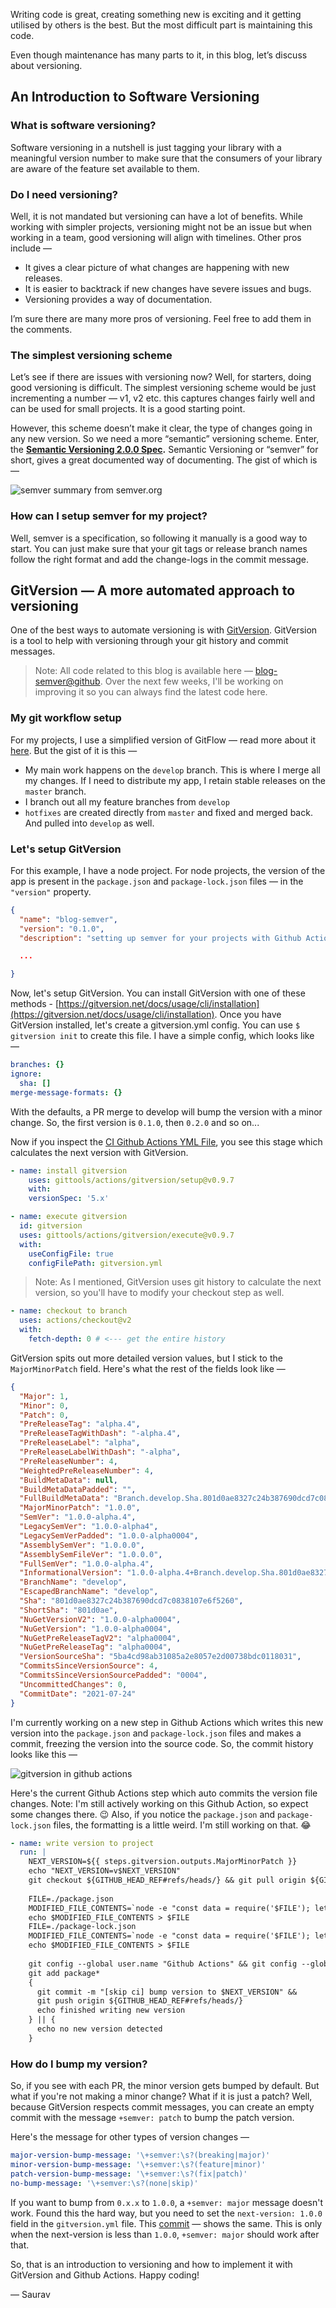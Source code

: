Writing code is great, creating something new is exciting and it getting utilised by others is the best. But the most difficult part is maintaining this code. 

Even though maintenance has many parts to it, in this blog, let’s discuss about versioning. 

## An Introduction to Software Versioning

### What is software versioning?

Software versioning in a nutshell is just tagging your library with a meaningful version number to make sure that the consumers of your library are aware of the feature set available to them. 

### Do I need versioning?

Well, it is not mandated but versioning can have a lot of benefits. While working with simpler projects, versioning might not be an issue but when working in a team, good versioning will align with timelines. Other pros include — 

- It gives a clear picture of what changes are happening with new releases.
- It is easier to backtrack if new changes have severe issues and bugs.
- Versioning provides a way of documentation.

I’m sure there are many more pros of versioning. Feel free to add them in the comments. 

### The simplest versioning scheme

Let’s see if there are issues with versioning now? Well, for starters, doing good versioning is difficult. The simplest versioning scheme would be just incrementing a number — v1, v2 etc. this captures changes fairly well and can be used for small projects. It is a good starting point. 

However, this scheme doesn’t make it clear, the type of changes going in any new version. So we need a more “semantic” versioning scheme. Enter, the **[Semantic Versioning 2.0.0 Spec](https://semver.org/).** Semantic Versioning or “semver” for short, gives a great documented way of documenting. The gist of which is —

![semver summary from semver.org](/store/49-software-versioning-an-intro-with-gitversion/images/semver-summary.jpeg)

### How can I setup semver for my project?

Well, semver is a specification, so following it manually is a good way to start. You can just make sure that your git tags or release branch names follow the right format and add the change-logs in the commit message. 

## GitVersion — A more automated approach to versioning

One of the best ways to automate versioning is with [GitVersion](https://gitversion.net/). GitVersion is a tool to help with  versioning through your git history and commit messages.

> Note: All code related to this blog is available here — [blog-semver@github](https://github.com/mrsauravsahu/blog-semver). Over the next few weeks, I'll be working on improving it so you can always find the latest code here.

### My git workflow setup

For my projects, I use a simplified version of GitFlow — read more about it [here](https://www.atlassian.com/git/tutorials/comparing-workflows/gitflow-workflow). But the gist of it is this —

- My main work happens on the `develop` branch. This is where I merge all my changes. If I need to distribute my app, I retain stable releases on the `master` branch.
- I branch out all my feature branches from `develop`
- `hotfixes` are created directly from `master` and fixed and merged back. And pulled into `develop` as well.

### Let's setup GitVersion

For this example, I have a node project. For node projects, the version of the app is present in the `package.json` and `package-lock.json` files — in the `"version"` property.

```json
{
  "name": "blog-semver",
  "version": "0.1.0",
  "description": "setting up semver for your projects with Github Actions",

  ...

}
```

Now, let's setup GitVersion. You can install GitVersion with one of these methods - [https://gitversion.net/docs/usage/cli/installation](https://gitversion.net/docs/usage/cli/installation). Once you have GitVersion installed, let's create a gitversion.yml config. You can use `$ gitversion init` to create this file. I have a simple config, which looks like —

```yaml
branches: {}
ignore:
  sha: []
merge-message-formats: {}
```

With the defaults, a PR merge to develop will bump the version with a minor change. So, the first version is `0.1.0`, then `0.2.0` and so on...

Now if you inspect the [CI Github Actions YML File](https://github.com/mrsauravsahu/blog-semver/blob/main/.github/workflows/ci.yml), you see this stage which calculates the next version with GitVersion. 

```yaml
- name: install gitversion
	uses: gittools/actions/gitversion/setup@v0.9.7
    with:
    versionSpec: '5.x'

- name: execute gitversion
  id: gitversion
  uses: gittools/actions/gitversion/execute@v0.9.7
  with:
    useConfigFile: true
    configFilePath: gitversion.yml
```

> Note: As I mentioned, GitVersion uses git history to calculate the next version, so you'll have to modify your checkout step as well.

```yaml
- name: checkout to branch
  uses: actions/checkout@v2
  with:
    fetch-depth: 0 # <--- get the entire history
```

GitVersion spits out more detailed version values, but I stick to the `MajorMinorPatch` field. Here's what the rest of the fields look like —

```json
{
  "Major": 1,
  "Minor": 0,
  "Patch": 0,
  "PreReleaseTag": "alpha.4",
  "PreReleaseTagWithDash": "-alpha.4",
  "PreReleaseLabel": "alpha",
  "PreReleaseLabelWithDash": "-alpha",
  "PreReleaseNumber": 4,
  "WeightedPreReleaseNumber": 4,
  "BuildMetaData": null,
  "BuildMetaDataPadded": "",
  "FullBuildMetaData": "Branch.develop.Sha.801d0ae8327c24b387690dcd7c0838107e6f5260",
  "MajorMinorPatch": "1.0.0",
  "SemVer": "1.0.0-alpha.4",
  "LegacySemVer": "1.0.0-alpha4",
  "LegacySemVerPadded": "1.0.0-alpha0004",
  "AssemblySemVer": "1.0.0.0",
  "AssemblySemFileVer": "1.0.0.0",
  "FullSemVer": "1.0.0-alpha.4",
  "InformationalVersion": "1.0.0-alpha.4+Branch.develop.Sha.801d0ae8327c24b387690dcd7c0838107e6f5260",
  "BranchName": "develop",
  "EscapedBranchName": "develop",
  "Sha": "801d0ae8327c24b387690dcd7c0838107e6f5260",
  "ShortSha": "801d0ae",
  "NuGetVersionV2": "1.0.0-alpha0004",
  "NuGetVersion": "1.0.0-alpha0004",
  "NuGetPreReleaseTagV2": "alpha0004",
  "NuGetPreReleaseTag": "alpha0004",
  "VersionSourceSha": "5ba4cd98ab31085a2e8057e2d00738bdc0118031",
  "CommitsSinceVersionSource": 4,
  "CommitsSinceVersionSourcePadded": "0004",
  "UncommittedChanges": 0,
  "CommitDate": "2021-07-24"
}
```

I'm currently working on a new step in Github Actions which writes this new version into the `package.json` and `package-lock.json` files and makes a commit, freezing the version into the source code. So, the commit history looks like this —

![gitversion in github actions](/store/49-software-versioning-an-intro-with-gitversion/images/gitversion-in-github-actions.png)

Here's the current Github Actions step which auto commits the version file changes. Note: I'm still actively working on this Github Action, so expect some changes there. 😉 Also, if you notice the `package.json` and `package-lock.json` files, the formatting is a little weird. I'm still working on that. 😂

```yaml
- name: write version to project
  run: |
    NEXT_VERSION=${{ steps.gitversion.outputs.MajorMinorPatch }}
    echo "NEXT_VERSION=v$NEXT_VERSION"
    git checkout ${GITHUB_HEAD_REF#refs/heads/} && git pull origin ${GITHUB_HEAD_REF#refs/heads/} 
    
    FILE=./package.json
    MODIFIED_FILE_CONTENTS=`node -e "const data = require('$FILE'); let modifiedData = { ...data, version: '$NEXT_VERSION' }; console.log(JSON.stringify(modifiedData, undefined, 2))"`
    echo $MODIFIED_FILE_CONTENTS > $FILE
    FILE=./package-lock.json
    MODIFIED_FILE_CONTENTS=`node -e "const data = require('$FILE'); let modifiedData = { ...data, version: '$NEXT_VERSION' }; console.log(JSON.stringify(modifiedData, undefined, 2))"`
    echo $MODIFIED_FILE_CONTENTS > $FILE
    
    git config --global user.name "Github Actions" && git config --global user.email "noreply@github.com"
    git add package* 
    {
      git commit -m "[skip ci] bump version to $NEXT_VERSION" &&
      git push origin ${GITHUB_HEAD_REF#refs/heads/}
      echo finished writing new version
    } || {
      echo no new version detected
    }
```

### How do I bump my version?

So, if you see with each PR, the minor version gets bumped by default. But what if you're not making a minor change? What if it is just a patch? Well, because GitVersion respects commit messages, you can create an empty commit with the message `+semver: patch` to bump the patch version.

Here's the message for other types of version changes —

```yaml
major-version-bump-message: '\+semver:\s?(breaking|major)'
minor-version-bump-message: '\+semver:\s?(feature|minor)'
patch-version-bump-message: '\+semver:\s?(fix|patch)'
no-bump-message: '\+semver:\s?(none|skip)'
```

If you want to bump from `0.x.x` to `1.0.0`, a `+semver: major` message doesn't work. Found this the hard way, but you need to set the `next-version: 1.0.0` field in the `gitversion.yml` file. This [commit](https://github.com/mrsauravsahu/blog-semver/pull/6/commits/1c4f3b0a67516e360021047f1e1726bf304b0d03) — shows the same. This is only when the next-version is less than `1.0.0`, `+semver: major` should work after that.

So, that is an introduction to versioning and how to implement it with GitVersion and Github Actions. Happy coding!

— Saurav